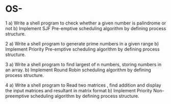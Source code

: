 # OS-
1 a) Write a shell program to check whether a given number is palindrome or not 
b) Implement SJF Pre-emptive scheduling algorithm by defining process structure. 

2 a) Write a shell program to generate  prime numbers in a given range 
b) Implement Priority Pre-emptive scheduling algorithm by defining process structure. 

3 a) Write a shell program to find largest of n numbers, storing numbers in an array. 
b) Implement Round Robin scheduling algorithm by defining process structure.  

4 a) Write a shell program to Read two matrices , find addition and display the input matrices and resultant in matrix format 
b) Implement Priority Non-preemptive scheduling algorithm by defining process structure.
